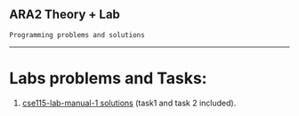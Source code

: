 									

## ARA2 Theory + Lab

    Programming problems and solutions

----------

  
# Labs problems and Tasks:

1.  [cse115-lab-manual-1 solutions](https://github.com/Rafiul-Omar2022/CSE115-CSE115L/tree/main/Download%20cse115-lab-manual-1%20solutions) (task1 and task 2 included).
